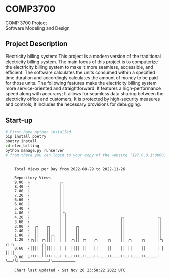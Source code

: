 # COMP3700
COMP 3700 Project  
Software Modeling and Design
## Project Description
Electricity billing system: This project is a modern version of the traditional electricity billing system. The main focus of this project is to computerize the electricity billing system to make it more seamless, accessible, and efficient. The software calculates the units consumed within a specified time duration and accordingly calculates the amount of money to be paid for those units. The following features make the electricity billing system more service-oriented and straightforward: It features a high-performance speed along with accuracy; It allows for seamless data sharing between the electricity office and customers; It is protected by high-security measures and controls; It includes the necessary provisions for debugging.

## Start-up
```bash
# First have python installed
pip install poetry
poetry install
cd elec_billing
python manage.py runserver
# from there you can login to your copy of the website (127.0.0.1:8000), default creds are admin/admin
```

```

    Total Views per Day from 2022-08-29 to 2022-11-26

    Repository Views
    9.00  ┼             ╭╮
    8.40  ┤             ││
    7.80  ┤             ││
    7.20  ┤             ││
    6.60  ┤             ││
    6.00  ┤             ││
    5.40  ┤             ││
    4.80  ┤             │╰╮
    4.20  ┤             │ │                        ╭╮              ╭╮
    3.60  ┤             │ │                        ││              ││
    3.00  ┤  ╭╮   ╭╮    │ │    ╭╮                  ││              ││
    2.40  ┤  ││   ││    │ │    ││                  ││              ││
    1.80  ┤  ││   ││╭╮  │ │    ││                  ││              ││
    1.20  ┤╭╮││ ╭╮││││  │ │  ╭╮││ ╭╮   ╭╮    ╭╮    ││ ╭╮    ╭╮     │╰╮  ╭╮╭╮            ╭╮
    0.60  ┤││││ ││││││  │ │  ││││ ││   ││    ││    ││ ││    ││     │ │  ││││            ││
    0.00  ┼╯╰╯╰─╯╰╯╰╯╰──╯ ╰──╯╰╯╰─╯╰───╯╰────╯╰────╯╰─╯╰────╯╰─────╯ ╰──╯╰╯╰────────────╯╰──────────

    Chart last updated - Sat Nov 26 23:58:22 2022 UTC
    
```
